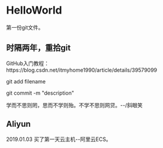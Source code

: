 <html>
<body>
<h1>HelloWorld</h1>
<p>第一份git文件。<br/></p>
<h2>时隔两年，重拾git <br/></h2>
<p>GitHub入门教程：https://blog.csdn.net/itmyhome1990/article/details/39579099 <br/></p>
<p>git add filename  <br/></p>
<p>git commit -m "description"  <br/></p>
<p>学而不思则罔，思而不学则殆。不学不思则网贷。--/斜眼笑</p>
<h2>Aliyun</h2>
<p>2019.01.03 买了第一天云主机--阿里云ECS。</p>
<body>
</html>
